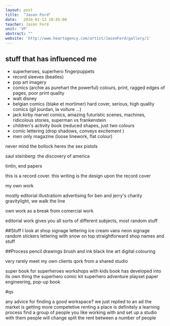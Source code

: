 ```yaml
---
layout: post
title:  "Jason Ford"
date:   2016-01-13 10:45:00
teacher: Jason Ford
unit: 'VP'
abstract: ""
website: 'http://www.heartagency.com/artist/JasonFord/gallery/1'
---
```


## stuff that has influenced me

- superheroes, superhero fingerpuppets
- record sleeves (beatles)
- pop art imagery
- comics (archie as purehart the powerful) colours, print, ragged edges of pages, poor print quality
- walt disney
- belgian comics (blake et mortimer) hard cover, serious, high quality comics (gil jourdan, la voiture ...)
- jack kirby marvel comics, amazing futuristic scenes, machines, ridicolous stories, superman vs frankenstein
- children's activity book (reduced shapes, just two colours
- comic lettering (drop shadows, conveys excitement )
- men only magazine (loose linework, flat colour)

never mind the bollock heres the sex pistols

saul steinberg: the discovery of america

tintin, end papers 

this is a record cover. this writing is the design upon the record cover

my own work

mostly editorial illustratiom
advertising for ben and jerry's charity 
gravitylight, we walk the line

own work as a break from comercial work

editorial work gives you all sorts of different subjects, most random stuff

##Stuff I look at
shop signage
lettering
ice cream vans
neon signage
random stickers
lettering with snow on top
straightforward shop names and stuff

##Process
pencil drawings
brush and ink black line art
digital colouring

very rarely meet my own clients
qork from a shared studio

super book for superheroes
workshops with kids
book has developed into its own thing
the superhero comic kit
superhero adventure playset
paper engineering, pop-up book

#qs

any advice for finding a good workspace?
we just replied to an ad 
the market is getting more competetive
renting a place is definitely a learning process
find a group of people you like working with and set up a studio with them
people will change
split the rent between a number of people
